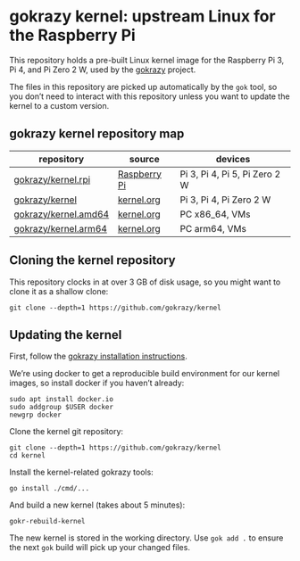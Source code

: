 # gokrazy kernel: upstream Linux for the Raspberry Pi

This repository holds a pre-built Linux kernel image for the Raspberry Pi 3, Pi
4, and Pi Zero 2 W, used by the [gokrazy](https://gokrazy.org/) project.

The files in this repository are picked up automatically by
the `gok` tool, so you don’t need to interact with this repository
unless you want to update the kernel to a custom version.

## gokrazy kernel repository map

| repository             | source         | devices                       |
|------------------------|----------------|-------------------------------|
| [gokrazy/kernel.rpi]   | [Raspberry Pi] | Pi 3, Pi 4, Pi 5, Pi Zero 2 W |
| [gokrazy/kernel]       | [kernel.org]   | Pi 3, Pi 4, Pi Zero 2 W       |
| [gokrazy/kernel.amd64] | [kernel.org]   | PC x86_64, VMs                |
| [gokrazy/kernel.arm64] | [kernel.org]   | PC arm64, VMs                 |

[Raspberry Pi]: https://github.com/raspberrypi/linux
[kernel.org]: https://kernel.org/
[gokrazy/kernel.rpi]: https://github.com/gokrazy/kernel.rpi
[gokrazy/kernel]: https://github.com/gokrazy/kernel
[gokrazy/kernel.amd64]: https://github.com/gokrazy/kernel.amd64
[gokrazy/kernel.arm64]: https://github.com/gokrazy/gokrazy/issues/263

## Cloning the kernel repository

This repository clocks in at over 3 GB of disk usage, so you might want to clone
it as a shallow clone:

```
git clone --depth=1 https://github.com/gokrazy/kernel
```

## Updating the kernel

First, follow the [gokrazy installation instructions](https://gokrazy.org/quickstart/).

We’re using docker to get a reproducible build environment for our
kernel images, so install docker if you haven’t already:
```
sudo apt install docker.io
sudo addgroup $USER docker
newgrp docker
```

Clone the kernel git repository:
```
git clone --depth=1 https://github.com/gokrazy/kernel
cd kernel
```

Install the kernel-related gokrazy tools:
```
go install ./cmd/...
```


And build a new kernel (takes about 5 minutes):
```
gokr-rebuild-kernel
```

The new kernel is stored in the working directory. Use `gok add .` to
ensure the next `gok` build will pick up your changed files.
